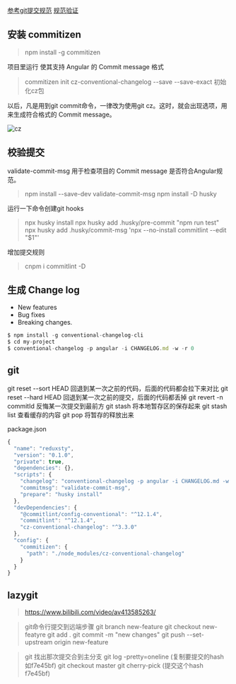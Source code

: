 

[参考git提交规范](https://www.jianshu.com/p/201bd81e7dc9?utm_source=oschina-app)
[规范验证](https://github.com/conventional-changelog/commitlint/#what-is-commitlint)

## 安装 commitizen 

> npm install -g commitizen

项目里运行  使其支持 Angular 的 Commit message 格式
> commitizen init cz-conventional-changelog --save --save-exact  初始化cz包

以后，凡是用到git commit命令，一律改为使用git cz。这时，就会出现选项，用来生成符合格式的 Commit message。


![cz](https://upload-images.jianshu.io/upload_images/3827973-39053e8f0259dfda.png?imageMogr2/auto-orient/strip|imageView2/2/w/557/format/webp)


## 校验提交
validate-commit-msg 用于检查项目的 Commit message 是否符合Angular规范。
> npm install --save-dev validate-commit-msg
> npm install -D husky

运行一下命令创建git hooks
> npx  husky install 
> npx husky add .husky/pre-commit "npm run test"
> npx husky add .husky/commit-msg 'npx --no-install commitlint --edit "$1"' 

增加提交规则 
> cnpm i commitlint -D  



## 生成 Change log

- New features
- Bug fixes
- Breaking changes.

```js
$ npm install -g conventional-changelog-cli
$ cd my-project
$ conventional-changelog -p angular -i CHANGELOG.md -w -r 0
```

## git 
git reset --sort HEAD 回退到某一次之前的代码，后面的代码都会拉下来对比
git reset --hard HEAD 回退到某一次之前的提交，后面的代码都丢掉
git revert -n commitId  反悔某一次提交到最前方
git stash  将本地暂存区的保存起来
git stash list 查看缓存的内容
git pop 将暂存的释放出来



package.json
```js
{
  "name": "reduxsty",
  "version": "0.1.0",
  "private": true,
  "dependencies": {},
  "scripts": {
    "changelog": "conventional-changelog -p angular -i CHANGELOG.md -w -r 0",
    "commitmsg": "validate-commit-msg",
    "prepare": "husky install"
  },
  "devDependencies": {
    "@commitlint/config-conventional": "^12.1.4",
    "commitlint": "^12.1.4",
    "cz-conventional-changelog": "^3.3.0"
  },
  "config": {
    "commitizen": {
      "path": "./node_modules/cz-conventional-changelog"
    }
  }
}
```


## lazygit
> https://www.bilibili.com/video/av413585263/


> git命令行提交到远端步骤
git branch new-feature
git checkout new-featyre
git add .
git commit -m "new changes"
git push --set-upstream origin new-feature


> git 找出那次提交合到主分支
git log -pretty=oneline (复制要提交的hash如f7e45bf)
git checkout master 
git cherry-pick (提交这个hash f7e45bf)
